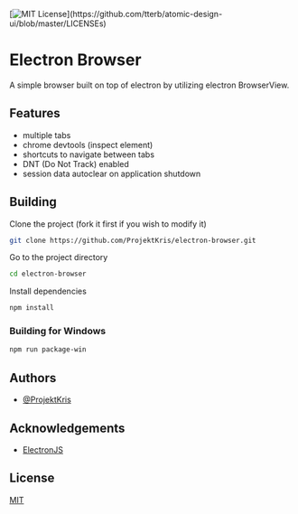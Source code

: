 [![MIT License](https://img.shields.io/apm/l/atomic-design-ui.svg?)](https://github.com/tterb/atomic-design-ui/blob/master/LICENSEs)

# Electron Browser

A simple browser built on top of electron by utilizing electron BrowserView.

## Features

-   multiple tabs
-   chrome devtools (inspect element)
-   shortcuts to navigate between tabs
-   DNT (Do Not Track) enabled
-   session data autoclear on application shutdown

## Building

Clone the project (fork it first if you wish to modify it)

```bash
git clone https://github.com/ProjektKris/electron-browser.git
```

Go to the project directory

```bash
cd electron-browser
```

Install dependencies

```bash
npm install
```

### Building for Windows

```bash
npm run package-win
```

## Authors

-   [@ProjektKris](https://github.com/ProjektKris)

## Acknowledgements

-   [ElectronJS](https://www.electronjs.org/)

## License

[MIT](https://github.com/ProjektKris/electron-browser/blob/master/LICENSE)
